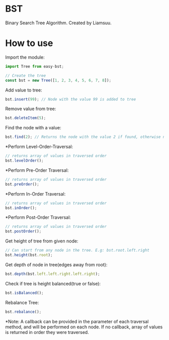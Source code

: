 # BST

Binary Search Tree Algorithm. Created by Liamsuu.

# How to use

Import the module:

```javascript
import Tree from easy-bst;

// Create the tree
const bst = new Tree([1, 2, 3, 4, 5, 6, 7, 8]);
```

Add value to tree:

```javascript
bst.insert(99); // Node with the value 99 is added to tree
```

Remove value from tree:

```javascript
bst.deleteItem(5);
```

Find the node with a value:

```javascript
bst.find(2); // Returns the node with the value 2 if found, otherwise null
```

\*Perform Level-Order-Traversal:

```javascript
// returns array of values in traversed order
bst.levelOrder();
```

\*Perform Pre-Order Traversal:

```javascript
// returns array of values in traversed order
bst.preOrder();
```

\*Perform In-Order Traversal:

```javascript
// returns array of values in traversed order
bst.inOrder();
```

\*Perform Post-Order Traversal:

```javascript
// returns array of values in traversed order
bst.postOrder();
```

Get height of tree from given node:

```javascript
// Can start from any node in the tree. E.g: bst.root.left.right
bst.height(bst.root);
```

Get depth of node in tree(edges away from root):

```javascript
bst.depth(bst.left.left.right.left.right);
```

Check if tree is height balanced(true or false):

```javascript
bst.isBalanced();
```

Rebalance Tree:

```javascript
bst.rebalance();
```

\*Note: A callback can be provided in the parameter of each traversal method, and will be performed on each node. If no callback, array of values is returned in order they were traversed.
